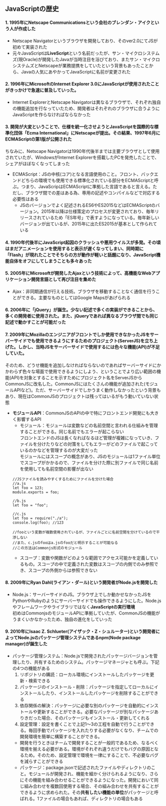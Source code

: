 ## JavaScriptの歴史
#### 1. 1995年にNetscape Communicationsという会社のブレンダン・アイクという人が作成した
  - Netscape Navigatorというブラウザを開発しており、そのver2.0にてJSが初めて実装された
  - 元々JavaScriptは**LiveScript**という名前だったが、サン・マイクロシステムズ(現Oracle)が開発したJavaが当時注目を浴びており、またサン・マイクロシステムズとNetscapeが業務提携をしていたという背景もあったことから、Javaの人気にあやかってJavaScriptに名前が変更された
#### 2. 1996年にMicrosoftのInternet Explorer 3.0にJavaScriptが使用されたことがきっかけで急速に普及していった。
  - Internet ExplorerとNetscape Navigatorは異なるブラウザで、それぞれ独自の機能追加を行なっていたため、開発者はそれぞれのブラウザに合うようにJavaScriptを作らなければならなかった
#### 3. 開発が大変ということで、仕様を統一化させようとJavaScriptを国際的な標準化団体「Ecma International」にNetscapeが提出。その結果、1997年6月にECMAScriptの第1版が公開された  
ちなみに、Netscape Navigatorは1990年代後半までは主要ブラウザとして使用されていたが、WindowsがInternet Explorerを搭載したPCを発売したことで、シェアがほぼなくなってしまった
  - ECMAScript：JSの中核(コア)となる言語使用のこと。フロント、バックエンドどちらの環境でも使用できる標準化されている部分をECMAScriptと呼ぶ。つまり、JavaScripはECMAScriptに準拠した言語であると言える。ただし、ブラウザ間での差はある為、専用の記述やコンパイルなどで対応する必要性はある
    - JSのバージョンでよく記述されるES6やES2015などはECMAScriptのバージョン。2015年以降は仕様策定のプロセスが変更されており、毎年リリースされているため「ES年号」で表すようになっている。毎年新しいバージョンが出ているが、2015年に出たES2015が基本として作られている
#### 4. 1990年代後半にJavaScript起因のクラッシュや悪用ウイルスが多発。その頃はまだアニメーションを使用すると表示が遅くなってしまい、同時期に「Flash」が現れたことでそちらの方が動作が軽いと話題になり、JavaScript機能自体をオフにしてしまうことも多々あった
#### 5. 2005年にMicrosoftが開発したAjaxという技術によって、高機能なWebアプリケーション開発言語として再び注目を集めた
  - Ajax：非同期通信が行える技術。ブラウザを移動することなく通信を行うことができる。主要なものとしてはGoogle Mapsがあげられる
#### 6. 2006年に「jQuery」が誕生。少ない記述で多くの実装ができることから、多くの開発者に使用された。また、jQueryであれば異なるブラウザ間でも同じ記述で動かすことが可能だった
#### 7. 2009年にMozillaのエンジニアがフロントでしか使用できなかったJSをサーバーサイドでも使用できるようにするためのプロジェクト(ServerJS)を立ち上げた。しかし、当時JSをサーバーサイドで使用するには色々な機能(API)が不足していた。  
そのため、どうせ機能を追加しなければならないのであればサーバーサイドにかかわらず色々な場面で使用できるようにしよう、ということでより広い範囲の機能(API)を対象とすることを示すためにプロジェクト名をServerJSからCommonJSに改名した。CommonJSにはたくさんの機能が追加された(モジュールAPIなど)。ただ、サーバーサイドでしかうまく動作しなかったという背景もあり、現在はCommonJSのプロジェクトは残ってはいるがもう動いていない状態
  - **モジュールAPI**：CommonJSのAPIの中で特にフロントエンド開発にも大きく影響するAPI
    - モジュール：モジュールは変数などの名前空間と言われる仕組みを管理することができる。同じ名前でもエラーが起こらない  
    フロントエンドのJSは長くなればなるほど管理が複雑になっていき、ファイルを分けたりなどの対策をしてもエラーがどのファイルで起こっているのかなどを管理するのが大変だった  
    モジュールにはスコープの概念があり、JSのモジュールは1ファイル単位でスコープがかかるので、ファイルを分けた際に別ファイルで同じ名前を使用しても名前空間の影響が出ない
    ```
    //JSファイルを読みやすくするためにファイルを分けた場合
    //a.js
    let foo = 123;
    module.exports = foo;

    //b.js
    let foo = "foo";

    //c.js
    let foo = require("./a");
    console.log(foo); //123

    //fooという変数が複数使用されているが、ファイルごとに名前空間を分けているので干渉しない
    //また、c.jsのfooはa.jsのfooだと明示することが可能なる
    //この方法はCommonjs形式のモジュール
    ```
      - スコープ：変数や関数がどのような範囲でアクセス可能かを定義しているもの。スコープの中で定義された変数はスコープの内側でのみ参照でき、スコープの外側からは参照できない
#### 8. 2009年にRyan Dahl(ライアン・ダール)という開発者がNode.jsを開発した
  - Node.js：サーバーサイドのJS。ブラウザ上でしか動かせなかったJSをPythonやRubyのようにサーバーサイドでも操作できるようにした。Node.jsやフレームワークやライブラリではなく**JavaScriptの実行環境**  
  初めはCommonjsのモジュールAPIに準拠していたが、CommonJSの機能がうまくいかなかったため、独自の進化をしていった
#### 9. 2010年にIsaac Z. Schlueter(アイザック・Z・シュルーター)という開発者によってNode.jsのパッケージ管理システムであるnpm(Node package manager)が誕生した
  - パッケージ管理システム：Node.jsで開発されたパッケージバージョンを管理したり、共有するためのシステム。パッケージマネージャとも呼ぶ。下記の4つの機能がある
    1. リポジトリの購読：ローカル環境にインストールしたパッケージを更新・検索できる
    2. パッケージのインストール・削除：パッケージを指定してローカルにインストールしたり、インストールしたパッケージを削除することができる
    3. 依存関係の解決：パッケージに必要な別のパッケージを自動的にインストールや更新することができる。必要なパッケージが別なパッケージありきだった場合、そのパッケージもインストール・更新してくれる
    4. 設定管理：設定を書くことで上記1〜3の工程を自動で行うことができる。毎回手動でパッケージを入れたりする必要がなくなり、チームでの開発環境を簡単に構築することができる。
      - 開発を行うときはチームで開発することが一般的であるため、なるべく環境を揃える必要がある。環境がそれぞれ違うだけでもバグの原因となるため。そのため、設定管理で環境を一律にすることで、不必要なバグを減らすことができる
    - パッケージ：package.jsonで記述されたファイルやディレクトリのこと。モジュールが開発され、機能を細かく分けられるようになり、さらにその機能を組み合わせることができるようになった。開発において同じ組み合わせを複数回使用する場合、その組み合わせを共有することができるように求められた。その**共有したい機能の単位**がパッケージと呼ばれる。1ファイルの場合もあれば、ディレクトリの場合もある